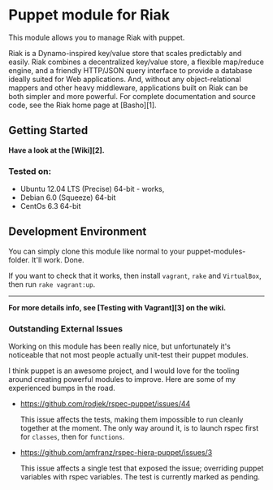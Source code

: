 # Puppet module for Riak

This module allows you to manage Riak with puppet.

Riak is a Dynamo-inspired key/value store that scales predictably and easily.
Riak combines a decentralized key/value store, a flexible map/reduce engine,
and a friendly HTTP/JSON query interface to provide a database ideally suited
for Web applications. And, without any object-relational mappers and other
heavy middleware, applications built on Riak can be both simpler and more
powerful. For complete documentation and source code, see the Riak home page
at [Basho][1].

## Getting Started

**Have a look at the [Wiki][2].**

### Tested on:

 * Ubuntu 12.04 LTS (Precise) 64-bit - works, 
 * Debian 6.0 (Squeeze) 64-bit
 * CentOs 6.3 64-bit

## Development Environment

You can simply clone this module like normal to your puppet-modules-folder.
It'll work. Done.

If you want to check that it works, then install `vagrant`, `rake` and
`VirtualBox`, then run `rake vagrant:up`.

----

**For more details info, see [Testing with Vagrant][3] on the wiki.**

### Outstanding External Issues

Working on this module has been really nice, but unfortunately it's
noticeable that not most people actually unit-test their puppet modules.

I think puppet is an awesome project, and I would love for the tooling
around creating powerful modules to improve. Here are some of my experienced
bumps in the road.

 * https://github.com/rodjek/rspec-puppet/issues/44

   This issue affects the tests, making them impossible to run cleanly
   together at the moment. The only way around it, is to launch rspec
   first for `classes`, then for `functions`.

 * https://github.com/amfranz/rspec-hiera-puppet/issues/3

   This issue affects a single test that exposed the issue; overriding
   puppet variables with rspec variables. The test is currently marked as
   pending.
